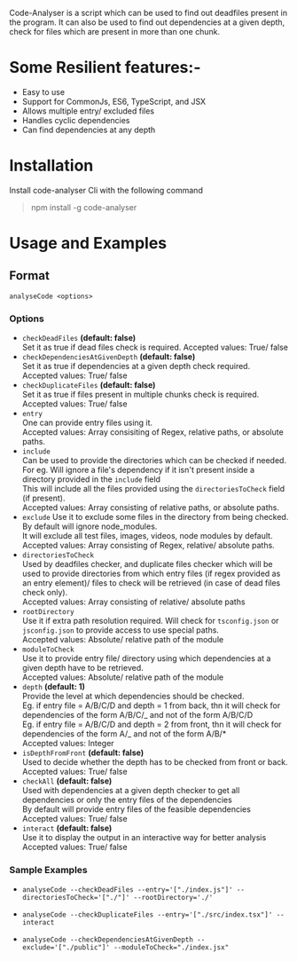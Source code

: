 Code-Analyser is a script which can be used to find out deadfiles present in the program. It can also be used to find out dependencies at a given depth, check for files which are present in more than one chunk.
<br>

# Some Resilient features:-

- Easy to use
- Support for CommonJs, ES6, TypeScript, and JSX
- Allows multiple entry/ excluded files
- Handles cyclic dependencies
- Can find dependencies at any depth

# Installation

Install code-analyser Cli with the following command

> npm install -g code-analyser

# Usage and Examples

## Format

`analyseCode <options>`

### Options

- `checkDeadFiles` **(default: false)** \
   Set it as true if dead files check is required.
  Accepted values: True/ false
- `checkDependenciesAtGivenDepth` **(default: false)** \
   Set it as true if dependencies at a given depth check required. \
   Accepted values: True/ false
- `checkDuplicateFiles` **(default: false)** \
   Set it as true if files present in multiple chunks check is required.\
   Accepted values: True/ false
- `entry` \
   One can provide entry files using it. \
   Accepted values: Array consisiting of Regex, relative paths, or absolute paths.
- `include` \
   Can be used to provide the directories which can be checked if needed. \
   For eg. Will ignore a file's dependency if it isn't present inside a directory provided in the `include` field \
  This will include all the files provided using the `directoriesToCheck` field (if present). \
  Accepted values: Array consisting of relative paths, or absolute paths.
- `exclude`
  Use it to exclude some files in the directory from being checked. By default will ignore node_modules. \
   It will exclude all test files, images, videos, node modules by default. \
   Accepted values: Array consisting of Regex, relative/ absolute paths.
- `directoriesToCheck` \
   Used by deadfiles checker, and duplicate files checker which will be used to provide directories from which entry files (if regex provided as an entry element)/ files to check will be retrieved (in case of dead files check only). \
   Accepted values: Array consisting of relative/ absolute paths
- `rootDirectory` \
   Use it if extra path resolution required. Will check for `tsconfig.json` or `jsconfig.json` to provide access to use special paths. \
   Accepted values: Absolute/ relative path of the module
- `moduleToCheck` \
   Use it to provide entry file/ directory using which dependencies at a given depth have to be retrieved. \
   Accepted values: Absolute/ relative path of the module
- `depth` **(default: 1)** \
   Provide the level at which dependencies should be checked. \
   Eg. if entry file = A/B/C/D and depth = 1 from back, thn it will check for dependencies of the form A/B/C/_ and not of the form A/B/C/D \
   Eg. if entry file = A/B/C/D and depth = 2 from front, thn it will check for dependencies of the form A/_ and not of the form A/B/\* \
   Accepted values: Integer
- `isDepthFromFront` **(default: false)** \
   Used to decide whether the depth has to be checked from front or back. \
   Accepted values: True/ false
- `checkAll` **(default: false)** \
   Used with dependencies at a given depth checker to get all dependencies or only the entry files of the dependencies \
   By default will provide entry files of the feasible dependencies \
   Accepted values: True/ false
- `interact` **(default: false)** \
   Use it to display the output in an interactive way for better analysis \
   Accepted values: True/ false

### Sample Examples

- `analyseCode --checkDeadFiles --entry='["./index.js"]' --directoriesToCheck='["./"]' --rootDirectory='./'`

- `analyseCode --checkDuplicateFiles --entry='["./src/index.tsx"]' --interact`

- `analyseCode --checkDependenciesAtGivenDepth --exclude='["./public"]' --moduleToCheck="./index.jsx"`
